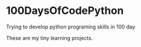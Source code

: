 # 100DaysOfCodePython

Trying to develop python programing skills in 100 day

These are my tiny learning projects.

